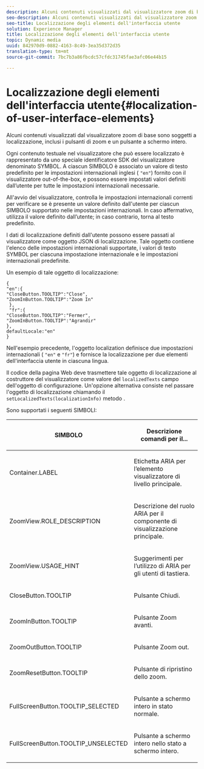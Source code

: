 ```yaml
---
description: Alcuni contenuti visualizzati dal visualizzatore zoom di base sono soggetti a localizzazione, inclusi i pulsanti di zoom e un pulsante a schermo intero.
seo-description: Alcuni contenuti visualizzati dal visualizzatore zoom di base sono soggetti a localizzazione, inclusi i pulsanti di zoom e un pulsante a schermo intero.
seo-title: Localizzazione degli elementi dell'interfaccia utente
solution: Experience Manager
title: Localizzazione degli elementi dell'interfaccia utente
topic: Dynamic media
uuid: 842970d9-0882-4163-8c49-3ea35d372d35
translation-type: tm+mt
source-git-commit: 7bc7b3a86fbcdc57cfdc31745fae3afc06e44b15

---
```



# Localizzazione degli elementi dell&#39;interfaccia utente{#localization-of-user-interface-elements}

Alcuni contenuti visualizzati dal visualizzatore zoom di base sono soggetti a localizzazione, inclusi i pulsanti di zoom e un pulsante a schermo intero.

Ogni contenuto testuale nel visualizzatore che può essere localizzato è rappresentato da uno speciale identificatore SDK del visualizzatore denominato SYMBOL. A ciascun SIMBOLO è associato un valore di testo predefinito per le impostazioni internazionali inglesi ( `"en"`) fornito con il visualizzatore out-of-the-box, e possono essere impostati valori definiti dall’utente per tutte le impostazioni internazionali necessarie.

All&#39;avvio del visualizzatore, controlla le impostazioni internazionali correnti per verificare se è presente un valore definito dall&#39;utente per ciascun SIMBOLO supportato nelle impostazioni internazionali. In caso affermativo, utilizza il valore definito dall’utente; in caso contrario, torna al testo predefinito.

I dati di localizzazione definiti dall&#39;utente possono essere passati al visualizzatore come oggetto JSON di localizzazione. Tale oggetto contiene l&#39;elenco delle impostazioni internazionali supportate, i valori di testo SYMBOL per ciascuna impostazione internazionale e le impostazioni internazionali predefinite.

Un esempio di tale oggetto di localizzazione:

```
{ 
"en":{ 
"CloseButton.TOOLTIP":"Close", 
"ZoomInButton.TOOLTIP":"Zoom In" 
 }, 
 "fr":{ 
"CloseButton.TOOLTIP":"Fermer", 
"ZoomInButton.TOOLTIP":"Agrandir" 
}, 
defaultLocale:"en" 
}
```

Nell&#39;esempio precedente, l&#39;oggetto localization definisce due impostazioni internazionali ( `"en"` e `"fr"`) e fornisce la localizzazione per due elementi dell&#39;interfaccia utente in ciascuna lingua.

Il codice della pagina Web deve trasmettere tale oggetto di localizzazione al costruttore del visualizzatore come valore del `localizedTexts` campo dell&#39;oggetto di configurazione. Un&#39;opzione alternativa consiste nel passare l&#39;oggetto di localizzazione chiamando il `setLocalizedTexts(localizationInfo)` metodo .

Sono supportati i seguenti SIMBOLI:

<table id="table_58C40353B7244335872350C98DF2CFB3"> 
 <thead> 
  <tr> 
   <th colname="col1" class="entry"> <p>SIMBOLO </p> </th> 
   <th colname="col2" class="entry"> <p>Descrizione comandi per il... </p> </th> 
  </tr> 
 </thead>
 <tbody> 
  <tr> 
   <td colname="col1"> <p> <span class="codeph"> Container.LABEL </span> </p> </td> 
   <td colname="col2"> <p>Etichetta ARIA per l’elemento visualizzatore di livello principale. </p> </td> 
  </tr> 
  <tr> 
   <td colname="col1"> <p> <span class="codeph"> ZoomView.ROLE_DESCRIPTION </span> </p> </td> 
   <td colname="col2"> <p>Descrizione del ruolo ARIA per il componente di visualizzazione principale. </p> </td> 
  </tr> 
  <tr> 
   <td colname="col1"> <p> <span class="codeph"> ZoomView.USAGE_HINT </span> </p> </td> 
   <td colname="col2"> <p>Suggerimenti per l’utilizzo di ARIA per gli utenti di tastiera. </p> </td> 
  </tr> 
  <tr> 
   <td colname="col1"> <p> <span class="codeph"> CloseButton.TOOLTIP </span> </p> </td> 
   <td colname="col2"> <p>Pulsante Chiudi. </p> </td> 
  </tr> 
  <tr> 
   <td colname="col1"> <p> <span class="codeph"> ZoomInButton.TOOLTIP </span> </p> </td> 
   <td colname="col2"> <p>Pulsante Zoom avanti. </p> </td> 
  </tr> 
  <tr> 
   <td colname="col1"> <p> <span class="codeph"> ZoomOutButton.TOOLTIP </span> </p> </td> 
   <td colname="col2"> <p>Pulsante Zoom out. </p> </td> 
  </tr> 
  <tr> 
   <td colname="col1"> <p> <span class="codeph"> ZoomResetButton.TOOLTIP </span> </p> </td> 
   <td colname="col2"> <p>Pulsante di ripristino dello zoom. </p> </td> 
  </tr> 
  <tr> 
   <td colname="col1"> <p> <span class="codeph"> FullScreenButton.TOOLTIP_SELECTED </span> </p> </td> 
   <td colname="col2"> <p>Pulsante a schermo intero in stato normale. </p> </td> 
  </tr> 
  <tr> 
   <td colname="col1"> <p> <span class="codeph"> FullScreenButton.TOOLTIP_UNSELECTED </span> </p> </td> 
   <td colname="col2"> <p>Pulsante a schermo intero nello stato a schermo intero. </p> </td> 
  </tr> 
 </tbody> 
</table>

